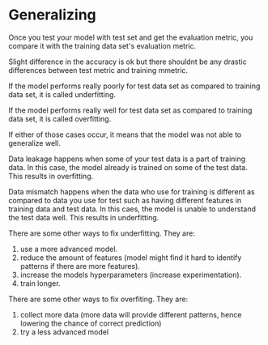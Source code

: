 # Generalizing

Once you test your model with test set and get the evaluation metric, you compare it with the training data set's evaluation metric.

Slight difference in the accuracy is ok but there shouldnt be any drastic differences between test metric and training mmetric.

If the model performs really poorly for test data set as compared to training data set, it is called underfitting.

If the model performs really well for test data set as compared to training data set, it is called overfitting.

If either of those cases occur, it means that the model was not able to generalize well.

Data leakage happens when some of your test data is a part of training data. In this case, the model already is trained on some of the test data. This results in overfitting.

Data mismatch happens when the data who use for training is different as compared to data you use for test such as having different features in training data and test data. In this caes, the model is unable to understand the test data well. This results in underfitting.

There are some other ways to fix underfitting. They are:

1. use a more advanced model.
2. reduce the amount of features (model might find it hard to identify patterns if there are more features).
3. increase the models hyperparameters (increase experimentation).
4. train longer.

There are some other ways to fix overfiting. They are:

1. collect more data (more data will provide different patterns, hence lowering the chance of correct prediction)
2. try a less advanced model